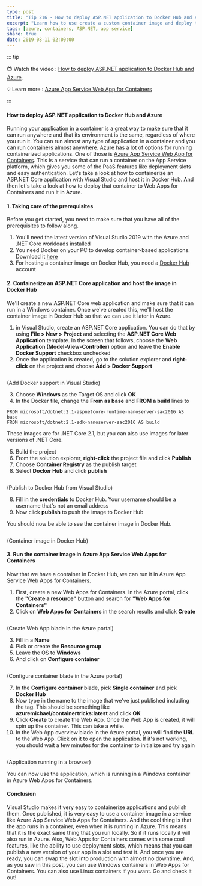 ```yaml
---
type: post
title: "Tip 216 - How to deploy ASP.NET application to Docker Hub and Azure"
excerpt: "Learn how to use create a custom container image and deploy that to Azure App Service"
tags: [azure, containers, ASP.NET, app service]
share: true
date: 2019-08-11 02:00:00
---
```

 
::: tip

:tv: Watch the video : [How to deploy ASP.NET application to Docker Hub and Azure](https://www.youtube.com/watch?v=pRRcQpp90F8&list=PLLasX02E8BPCNCK8Thcxu-Y-XcBUbhFWC&index=66&t=0s?WT.mc_id=youtube-azuredevtips-micrum).

:bulb: Learn more : [Azure App Service Web App for Containers](https://azure.microsoft.com/services/app-service/containers?WT.mc_id=azure-azuredevtips-micrum)

:::
 
#### How to deploy ASP.NET application to Docker Hub and Azure

Running your application in a container is a great way to make sure that it can run anywhere and that its environment is the same, regardless of where you run it. You can run almost any type of application in a container and you can run containers almost anywhere. Azure has a lot of options for running containerized applications. One of those is [Azure App Service Web App for Containers](https://azure.microsoft.com/services/app-service/containers?WT.mc_id=azure-azuredevtips-micrum). This is a service that can run a container on the App Service platform, which gives you some of the PaaS features like deployment slots and easy authentication. Let's take a look at how to containerize an ASP.NET Core application with Visual Studio and host it in Docker Hub. And then let's take a look at how to deploy that container to Web Apps for Containers and run it in Azure.

#### 1. Taking care of the prerequisites

Before you get started, you need to make sure that you have all of the prerequisites to follow along.

1. You'll need the latest version of Visual Studio 2019 with the Azure and .NET Core workloads installed
2. You need Docker on your PC to develop container-based applications. Download it [here](https://store.docker.com/editions/community/docker-ce-desktop-windows)
3. For hosting a container image on Docker Hub, you need a [Docker Hub](https://hub.docker.com) account

#### 2. Containerize an ASP.NET Core application and host the image in Docker Hub

We'll create a new ASP.NET Core web application and make sure that it can run in a Windows container. Once we've created this, we'll host the container image in Docker Hub so that we can use it later in Azure.

1. in Visual Studio, create an ASP.NET Core application. You can do that by using **File > New > Project** and selecting the **ASP.NET Core Web Application** template. In the screen that follows, choose the **Web Application (Model-View-Controller)** option and leave the **Enable Docker Support** checkbox unchecked
2. Once the application is created, go to the solution explorer and **right-click** on the project and choose **Add > Docker Support**

<img :src="$withBase('/files/AddDockerSupport.png')">

(Add Docker support in Visual Studio)

3. Choose **Windows** as the Target OS and click **OK**
4. In the Docker file, change the **From as base** and **FROM a build** lines to

```
FROM microsoft/dotnet:2.1-aspnetcore-runtime-nanoserver-sac2016 AS base
FROM microsoft/dotnet:2.1-sdk-nanoserver-sac2016 AS build
```
These images are for .NET Core 2.1, but you can also use images for later versions of .NET Core. 

5. Build the project
6. From the solution explorer, **right-click** the project file and click **Publish**
7. Choose **Container Registry** as the publish target
8. Select **Docker Hub** and click **publish**

<img :src="$withBase('/files/PublishToDockerHub.png')">

(Publish to Docker Hub from Visual Studio)

8. Fill in the **credentials** to Docker Hub. Your username should be a username that's not an email address
9. Now click **publish** to push the image to Docker Hub

You should now be able to see the container image in Docker Hub.

<img :src="$withBase('/files/ImageInDockerHub.png')">

(Container image in Docker Hub)

#### 3. Run the container image in Azure App Service Web Apps for Containers

Now that we have a container in Docker Hub, we can run it in Azure App Service Web Apps for Containers.

1. First, create a new Web Apps for Containers. In the Azure portal, click the **"Create a resource"** button and search for **"Web Apps for Containers"**
2. Click on **Web Apps for Containers** in the search results and click **Create**

<img :src="$withBase('/files/CreateWebApp.png')">

(Create Web App blade in the Azure portal)

3. Fill in a **Name**
4. Pick or create the **Resource group** 
5. Leave the OS to **Windows**
6. And click on **Configure container**

<img :src="$withBase('/files/ConfigureContainer.png')">

(Configure container blade in the Azure portal)

7. In the **Configure container** blade, pick **Single container** and pick **Docker Hub**
8. Now type in the name to the image that we've just published including the tag. This should be something like **azuremichael/containertricks:latest** and click **OK**
9. Click **Create** to create the Web App. Once the Web App is created, it will spin up the container. This can take a while. 
10. In the Web App overview blade in the Azure portal, you will find the **URL** to the Web App. Click on it to open the application. If it's not working, you should wait a few minutes for the container to initialize and try again

<img :src="$withBase('/files/RunTheApp.png')">

(Application running in a browser)

You can now use the application, which is running in a Windows container in Azure Web Apps for Containers. 

#### Conclusion

Visual Studio makes it very easy to containerize applications and publish them. Once published, it is very easy to use a container image in a service like Azure App Service Web Apps for Containers. And the cool thing is that the app runs in a container, even when it is running in Azure. This means that it is the exact same thing that you run locally. So if it runs locally it will also run in Azure. 
Also, Web Apps for Containers comes with some cool features, like the ability to use deployment slots, which means that you can publish a new version of your app in a slot and test it. And once you are ready, you can swap the slot into production with almost no downtime. And, as you saw in this post, you can use Windows containers in Web Apps for Containers. You can also use Linux containers if you want. Go and check it out!

